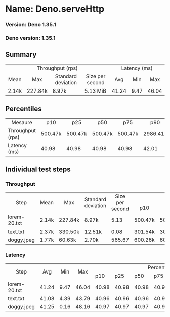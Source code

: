 # Name: Deno.serveHttp 
  
  ### Version: Deno 1.35.1
  ### Deno version: 1.35.1

## Summary
<table>
<tr>
    <td align="center" colspan="4">Throughput (rps)</td>
    <td align="center" colspan="3">Latency (ms)</td>
</tr>
<tr>
    <td align="center">Mean</td>
    <td align="center">Max</td>
    <td align="center">Standard deviation</td>
    <td align="center">Size per second</td>
    <td align="center">Avg</td>
    <td align="center">Min</td>
    <td align="center">Max</td>
</tr>
<tr>
    <td>2.14k</td>
    <td>227.84k</td>
    <td>8.97k</td>
    <td>5.13 MiB</td>
    <td>41.24</td>
    <td>9.47</td>
    <td>46.04</td>
</tr>
</table>

## Percentiles

<table>
<tr>
  <td align="center">Mesaure</td>
  <td align="center">p10</td>
  <td align="center">p25</td>
  <td align="center">p50</td>
  <td align="center">p75</td>
  <td align="center">p90</td>
  <td align="center">p95</td>
  <td align="center">p99</td>
</tr>
<tr>
  <td>Throughput (rps)</td>
  <td>500.47k</td>
  <td>500.47k</td>
  <td>500.47k</td>
  <td>500.47k</td>
  <td>2986.41k</td>
  <td>3668.28k</td>
  <td>5399.35k</td>
</tr>
<tr>
  <td>Latency (ms)</td>
  <td>40.98</td>
  <td>40.98</td>
  <td>40.98</td>
  <td>40.98</td>
  <td>42.01</td>
  <td>42.03</td>
  <td>42.99</td>
</tr>
</table>

## Individual test steps

### Throughput

<table>
<tr>
  <td align="center" rowspan="2">Step</td>
  <td align="center" rowspan="2">Mean</td>
  <td align="center" rowspan="2">Max</td>
  <td align="center" rowspan="2">Standard deviation</td>
  <td align="center" rowspan="2">Size per second</td>
  <td align="center" colspan="7">Percentiles</td>
</tr>
<tr>
  <!-- still Step -->
  <!-- still Mean -->
  <!-- still Max -->
  <!-- still Standard deviation -->
  <!-- still Size per second -->
  <td align="center">p10</td>
  <td align="center">p25</td>
  <td align="center">p50</td>
  <td align="center">p75</td>
  <td align="center">p90</td>
  <td align="center">p95</td>
  <td align="center">p99</td>
</tr>
<tr>
  <td>lorem-20.txt</td>
  <td>2.14k</td>
  <td>227.84k</td>
  <td>8.97k</td>
  <td>5.13</td>
  <td>500.47k</td>
  <td>500.47k</td>
  <td>500.47k</td>
  <td>500.47k</td>
  <td>2986.41k</td>
  <td>3668.28k</td>
  <td>5399.35k</td>
</tr><tr>
  <td>text.txt</td>
  <td>2.37k</td>
  <td>330.50k</td>
  <td>12.51k</td>
  <td>0.08</td>
  <td>301.54k</td>
  <td>301.54k</td>
  <td>301.54k</td>
  <td>301.54k</td>
  <td>3742.72k</td>
  <td>5932.73k</td>
  <td>15855.59k</td>
</tr><tr>
  <td>doggy.jpeg</td>
  <td>1.77k</td>
  <td>60.63k</td>
  <td>2.70k</td>
  <td>565.67</td>
  <td>600.26k</td>
  <td>600.26k</td>
  <td>600.26k</td>
  <td>600.26k</td>
  <td>2839.71k</td>
  <td>3429.10k</td>
  <td>7397.93k</td>
</tr></table>

### Latency

<table>
<tr>
  <td align="center" rowspan="2">Step</td>
  <td align="center" rowspan="2">Avg</td>
  <td align="center" rowspan="2">Min</td>
  <td align="center" rowspan="2">Max</td>
  <td align="center" colspan="7">Percentiles</td>
</tr>
<tr>
  <!-- still Avg -->
  <!-- still Min -->
  <!-- still Max -->
  <td>p10</td>
  <td>p25</td>
  <td>p50</td>
  <td>p75</td>
  <td>p90</td>
  <td>p95</td>
  <td>p99</td>
</tr>
<tr>
  <td>lorem-20.txt</td>
  <td>41.24</td>
  <td>9.47</td>
  <td>46.04</td>
  <td>40.98</td>
  <td>40.98</td>
  <td>40.98</td>
  <td>40.98</td>
  <td>42.01</td>
  <td>42.03</td>
  <td>42.99</td>
</tr><tr>
  <td>text.txt</td>
  <td>41.08</td>
  <td>4.39</td>
  <td>43.79</td>
  <td>40.96</td>
  <td>40.96</td>
  <td>40.96</td>
  <td>40.96</td>
  <td>42.01</td>
  <td>42.03</td>
  <td>42.91</td>
</tr><tr>
  <td>doggy.jpeg</td>
  <td>41.25</td>
  <td>0.16</td>
  <td>48.16</td>
  <td>40.97</td>
  <td>40.97</td>
  <td>40.97</td>
  <td>40.97</td>
  <td>42.56</td>
  <td>43.04</td>
  <td>46.80</td>
</tr></table>